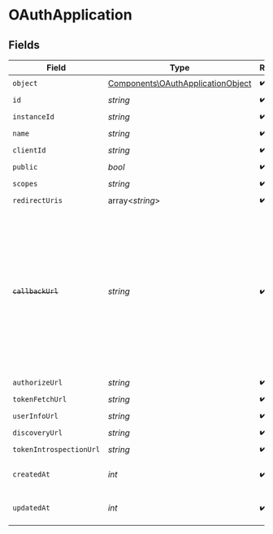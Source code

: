 # OAuthApplication


## Fields

| Field                                                                                                                                                            | Type                                                                                                                                                             | Required                                                                                                                                                         | Description                                                                                                                                                      |
| ---------------------------------------------------------------------------------------------------------------------------------------------------------------- | ---------------------------------------------------------------------------------------------------------------------------------------------------------------- | ---------------------------------------------------------------------------------------------------------------------------------------------------------------- | ---------------------------------------------------------------------------------------------------------------------------------------------------------------- |
| `object`                                                                                                                                                         | [Components\OAuthApplicationObject](../../Models/Components/OAuthApplicationObject.md)                                                                           | :heavy_check_mark:                                                                                                                                               | N/A                                                                                                                                                              |
| `id`                                                                                                                                                             | *string*                                                                                                                                                         | :heavy_check_mark:                                                                                                                                               | N/A                                                                                                                                                              |
| `instanceId`                                                                                                                                                     | *string*                                                                                                                                                         | :heavy_check_mark:                                                                                                                                               | N/A                                                                                                                                                              |
| `name`                                                                                                                                                           | *string*                                                                                                                                                         | :heavy_check_mark:                                                                                                                                               | N/A                                                                                                                                                              |
| `clientId`                                                                                                                                                       | *string*                                                                                                                                                         | :heavy_check_mark:                                                                                                                                               | N/A                                                                                                                                                              |
| `public`                                                                                                                                                         | *bool*                                                                                                                                                           | :heavy_check_mark:                                                                                                                                               | N/A                                                                                                                                                              |
| `scopes`                                                                                                                                                         | *string*                                                                                                                                                         | :heavy_check_mark:                                                                                                                                               | N/A                                                                                                                                                              |
| `redirectUris`                                                                                                                                                   | array<*string*>                                                                                                                                                  | :heavy_check_mark:                                                                                                                                               | N/A                                                                                                                                                              |
| ~~`callbackUrl`~~                                                                                                                                                | *string*                                                                                                                                                         | :heavy_check_mark:                                                                                                                                               | : warning: ** DEPRECATED **: This will be removed in a future release, please migrate away from it as soon as possible.<br/><br/>Deprecated: Use redirect_uris instead.<br/> |
| `authorizeUrl`                                                                                                                                                   | *string*                                                                                                                                                         | :heavy_check_mark:                                                                                                                                               | N/A                                                                                                                                                              |
| `tokenFetchUrl`                                                                                                                                                  | *string*                                                                                                                                                         | :heavy_check_mark:                                                                                                                                               | N/A                                                                                                                                                              |
| `userInfoUrl`                                                                                                                                                    | *string*                                                                                                                                                         | :heavy_check_mark:                                                                                                                                               | N/A                                                                                                                                                              |
| `discoveryUrl`                                                                                                                                                   | *string*                                                                                                                                                         | :heavy_check_mark:                                                                                                                                               | N/A                                                                                                                                                              |
| `tokenIntrospectionUrl`                                                                                                                                          | *string*                                                                                                                                                         | :heavy_check_mark:                                                                                                                                               | N/A                                                                                                                                                              |
| `createdAt`                                                                                                                                                      | *int*                                                                                                                                                            | :heavy_check_mark:                                                                                                                                               | Unix timestamp of creation.<br/>                                                                                                                                 |
| `updatedAt`                                                                                                                                                      | *int*                                                                                                                                                            | :heavy_check_mark:                                                                                                                                               | Unix timestamp of last update.<br/>                                                                                                                              |